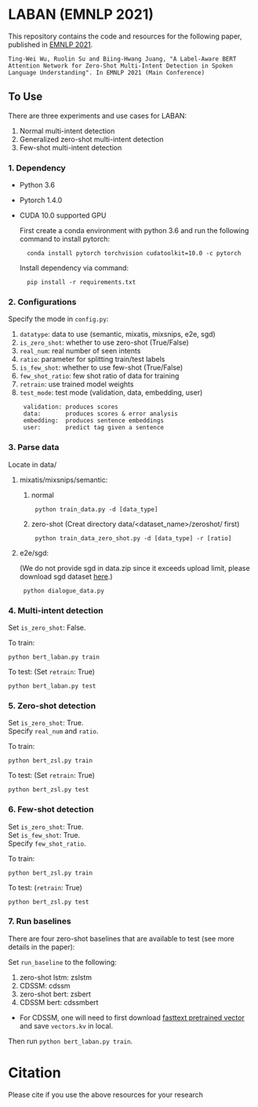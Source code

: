 # LABAN (EMNLP 2021)

This repository contains the code and resources for the following paper, published in [EMNLP 2021](https://2021.emnlp.org/).

```
Ting-Wei Wu, Ruolin Su and Biing-Hwang Juang, "A Label-Aware BERT Attention Network for Zero-Shot Multi-Intent Detection in Spoken Language Understanding". In EMNLP 2021 (Main Conference)
```

## To Use
There are three experiments and use cases for LABAN:

1. Normal multi-intent detection
2. Generalized zero-shot multi-intent detection
3. Few-shot multi-intent detection

### 1. Dependency
* Python 3.6
* Pytorch 1.4.0
* CUDA 10.0 supported GPU

    First create a conda environment with python 3.6 and run the following command to install pytorch:
    >
        conda install pytorch torchvision cudatoolkit=10.0 -c pytorch
    
    Install dependency via command:
    >
        pip install -r requirements.txt

### 2. Configurations

Specify the mode in `config.py`:

1. `datatype`: data to use (semantic, mixatis, mixsnips, e2e, sgd) <br>
2. `is_zero_shot`: whether to use zero-shot (True/False) <br>
3. `real_num`: real number of seen intents <br>
4. `ratio`: parameter for splitting train/test labels <br>
5. `is_few_shot`: whether to use few-shot (True/False) <br>
6. `few_shot_ratio`: few shot ratio of data for training <br>
7. `retrain`: use trained model weights <br>
8. `test_mode`: test mode (validation, data, embedding, user)
    >
        validation: produces scores
        data:       produces scores & error analysis
        embedding:  produces sentence embeddings
        user:       predict tag given a sentence

### 3. Parse data
Locate in data/
1. mixatis/mixsnips/semantic:
    
    1. normal
        >
            python train_data.py -d [data_type]
    2. zero-shot (Creat directory data/<dataset_name>/zeroshot/ first)
        >  
            python train_data_zero_shot.py -d [data_type] -r [ratio]
        
2. e2e/sgd:

    (We do not provide sgd in data.zip since it exceeds upload limit, please
    download sgd dataset [here](https://github.com/google-research-datasets/dstc8-schema-guided-dialogue).)
    >
        python dialogue_data.py

### 4. Multi-intent detection

Set `is_zero_shot`: False.

To train:
>
    python bert_laban.py train

To test:
(Set `retrain`: True)
>
    python bert_laban.py test

### 5. Zero-shot detection

Set `is_zero_shot`: True. <br>
Specify `real_num` and `ratio`.

To train:
>
    python bert_zsl.py train
To test:
(Set `retrain`: True)
>
    python bert_zsl.py test

### 6. Few-shot detection

Set `is_zero_shot`: True. <br>
Set `is_few_shot`: True. <br>
Specify `few_shot_ratio`.

To train:
>
    python bert_zsl.py train
To test:
(`retrain`: True)
>
    python bert_zsl.py test


### 7. Run baselines

There are four zero-shot baselines that are available to test (see more details in the paper):

Set `run_baseline` to the following:
1. zero-shot lstm: zslstm
2. CDSSM: cdssm
3. zero-shot bert: zsbert
4. CDSSM bert: cdssmbert

* For CDSSM, one will need to first download [fasttext pretrained vector](https://fasttext.cc/docs/en/pretrained-vectors.html) and save `vectors.kv` in local.

Then run `python bert_laban.py train`.

# Citation

Please cite if you use the above resources for your research


